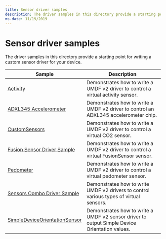 ```yaml
---
title: Sensor driver samples
description: The driver samples in this directory provide a starting point for writing a custom sensor driver for your device.
ms.date: 11/19/2019
---
```


# Sensor driver samples

The driver samples in this directory provide a starting point for writing a custom sensor driver for your device.

| Sample | Description |
| --- | --- |
| [Activity](/samples/microsoft/windows-driver-samples/activity-sensor-driver-sample) | Demonstrates how to write a UMDF v2 driver to control a virtual activity sensor. |
| [ADXL345 Accelerometer](/samples/microsoft/windows-driver-samples/adxl345-accelerometer-sample-driver) | Demonstrates how to write a UMDF v2 driver to control an ADXL345 accelerometer chip. |
| [CustomSensors](/samples/microsoft/windows-driver-samples/custom-sensor-driver-sample) | Demonstrates how to write a UMDF v2 driver to control a virtual CO2 sensor. |
| [Fusion Sensor Driver Sample](/samples/microsoft/windows-driver-samples/fusion-sensor-driver-sample) | Demonstrates how to write a UMDF v2 driver to control a virtual FusionSensor sensor. |
| [Pedometer](/samples/microsoft/windows-driver-samples/pedometer-sensor-sample) | Demonstrates how to write a UMDF v2 driver to control a virtual pedometer sensor. |
| [Sensors Combo Driver Sample](/samples/microsoft/windows-driver-samples/sensors-combo-driver-sample) | Demonstrates how to write UMDF v2 drivers to control various types of virtual sensors. |
| [SimpleDeviceOrientationSensor](https://github.com/Microsoft/Windows-driver-samples/tree/master/sensors/SimpleDeviceOrientationSensor) | Demonstrates how to write a UMDF v2 sensor driver to output Simple Device Orientation values. |
